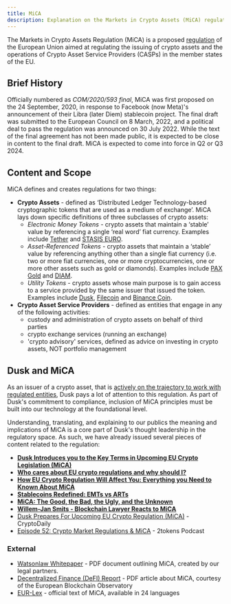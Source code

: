 ```yaml
---
title: MiCA
description: Explanation on the Markets in Crypto Assets (MiCA) regulation.
---
```

The Markets in Crypto Assets Regulation (MiCA) is a proposed [regulation](/org/regulation) of the European Union aimed at regulating the issuing of crypto assets and the operations of Crypto Asset Service Providers (CASPs) in the member states of the EU.

## Brief History

Officially numbered as _COM/2020/593 final_, MiCA was first proposed on the 24 September, 2020, in response to Facebook (now Meta)'s announcement of their Libra (later Diem) stablecoin project. The final draft was submitted to the European Council on 8 March, 2022, and a political deal to pass the regulation was announced on 30 July 2022\. While the text of the final agreement has not been made public, it is expected to be close in content to the final draft. MiCA is expected to come into force in Q2 or Q3 2024.

## Content and Scope

MiCA defines and creates regulations for two things:

*   **Crypto Assets** - defined as ‘Distributed Ledger Technology-based cryptographic tokens that are used as a medium of exchange’. MiCA lays down specific definitions of three subclasses of crypto assets:
    *   _Electronic Money Tokens_ - crypto assets that maintain a ‘stable’ value by referencing a single ‘real word’ fiat currency. Examples include [Tether](https://tether.to/en/) and [STASIS EURO](https://stasis.net/).
    *   _Asset-Referenced Tokens_ - crypto assets that maintain a ‘stable’ value by referencing anything other than a single fiat currency (i.e. two or more fiat currencies, one or more cryptocurrencies, one or more other assets such as gold or diamonds). Examples include [PAX Gold](https://paxos.com/paxgold/) and [DIAM](https://www.diamdexx.com/).
    *   _Utility Tokens_ - crypto assets whose main purpose is to gain access to a service provided by the same issuer that issued the token. Examples include [Dusk](/learn/economy/gas), [Filecoin](https://filecoin.io/) and [Binance Coin](https://www.binance.com/en).
*   **Crypto Asset Service Providers** - defined as entities that engage in any of the following activities:
    *   custody and administration of crypto assets on behalf of third parties
    *   crypto exchange services (running an exchange)
    *   'crypto advisory' services, defined as advice on investing in crypto assets, NOT portfolio management

## Dusk and MiCA

As an issuer of a crypto asset, that is [actively on the trajectory to work with regulated entities](/learn/overview/vision/#ambition), Dusk pays a lot of attention to this regulation. As part of Dusk's commitment to compliance, inclusion of MiCA principles must be built into our technology at the foundational level.

Understanding, translating, and explaining to our publics the meaning and implications of MiCA is a core part of Dusk's thought leadership in the regulatory space. As such, we have already issued several pieces of content related to the regulation:

*   [**Dusk Introduces you to the Key Terms in Upcoming EU Crypto Legislation (MiCA)**](https://dusk.network/news/dusk-introduces-you-to-the-key-terms-in-upcoming-eu-crypto-legislation-mica)
*   [**Who cares about EU crypto regulations and why should I?**](https://dusk.network/news/who-cares-about-eu-crypto-regulations-and-why-should-i)
*   [**How EU Crypto Regulation Will Affect You: Everything you Need to Known About MiCA**](https://dusk.network/news/how-eu-crypto-regulation-will-affect-you-everything-you-need-to-know-about-mica)
*   [**Stablecoins Redefined: EMTs vs ARTs**](https://dusk.network/news/stablecoins-redefined-emts-vs-arts)
*   [**MiCA: The Good, the Bad, the Ugly, and the Unknown**](https://dusk.network/news/mica-the-good-the-bad-the-ugly-and-the-unknown)
*   [**Willem-Jan Smits - Blockchain Lawyer Reacts to MiCA**](https://open.spotify.com/episode/2p9e1EaIvMsV0tRA1iwuJU?si=67589db72cde4cb0)
*   [Dusk Prepares For Upcoming EU Crypto Regulation (MiCA)](https://cryptodaily.co.uk/2022/09/dusk-network-prepares-for-upcoming-eu-crypto-regulation-mica) - CryptoDaily
*   [Episode 52: Crypto Market Regulations & MiCA](https://open.spotify.com/episode/2iyXBk9WlPL5gF3ZWJZpY8?si=4f439ea3bd174e77) - 2tokens Podcast

### External

*   [Watsonlaw Whitepaper](https://drive.google.com/file/d/1-FJ_xDkxYkUFjTa2oSsSSj3T5UcZRKhs/edit) - PDF document outlining MiCA, created by our legal partners.
*   [Decentralized Finance (DeFI) Report](https://drive.google.com/file/d/1UvzSt71dJjI3IJbX5LTArXcc6ioLiRN0/edit) - PDF article about MiCA, courtesy of the European Blockchain Observatory
*   [EUR-Lex](https://eur-lex.europa.eu/legal-content/EN/TXT/?uri=CELEX%3A52020PC0593) - official text of MiCA, available in 24 languages
